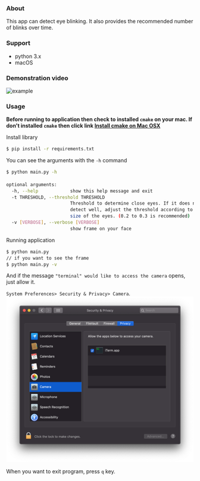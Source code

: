 ### About
This app can detect eye blinking. It also provides the recommended number of blinks over time.

### Support
- python 3.x
- macOS

### Demonstration video
![example](example.gif)

### Usage
**Before running to application then check to installed `cmake` on your mac. If don't installed `cmake` then click link [Install cmake on Mac OSX](http://macappstore.org/cmake/)**

Install library

```bash
$ pip install -r requirements.txt
```

You can see the arguments with the `-h` command

```bash
$ python main.py -h

optional arguments:
  -h, --help            show this help message and exit
  -t THRESHOLD, --threshold THRESHOLD
                        Threshold to determine close eyes. If it does not
                        detect well, adjust the threshold according to the
                        size of the eyes. (0.2 to 0.3 is recommended)
  -v [VERBOSE], --verbose [VERBOSE]
                        show frame on your face
```

Running application

```bash
$ python main.py
// if you want to see the frame
$ python main.py -v
```

And if the message `"terminal" would like to access the camera` opens, just allow it.

`System Preferences> Security & Privacy> Camera`.
![allowedTerminal](allowedTerminal.png)

When you want to exit program, press `q` key.
